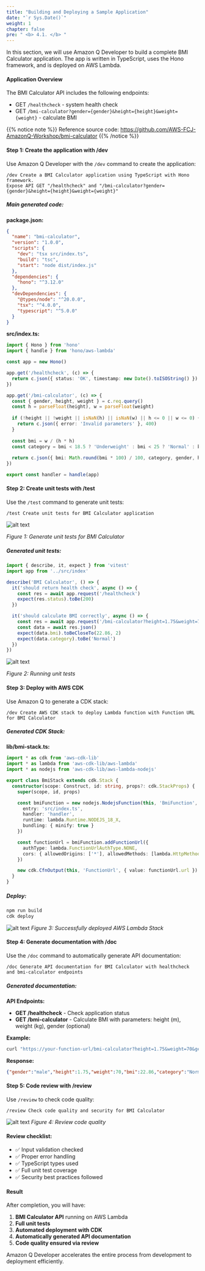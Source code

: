 ```yaml
---
title: "Building and Deploying a Sample Application"
date: "`r Sys.Date()`"
weight: 1
chapter: false
pre: " <b> 4.1. </b> "
---
```


In this section, we will use Amazon Q Developer to build a complete BMI Calculator application. The app is written in TypeScript, uses the Hono framework, and is deployed on AWS Lambda.

#### Application Overview

The BMI Calculator API includes the following endpoints:
- GET `/healthcheck` - system health check
- GET `/bmi-calculator?gender={gender}&height={height}&weight={weight}` - calculate BMI

{{% notice note %}}
Reference source code: https://github.com/AWS-FCJ-AmazonQ-Workshop/bmi-calculator
{{% /notice %}}

#### Step 1: Create the application with /dev

Use Amazon Q Developer with the `/dev` command to create the application:

```
/dev Create a BMI Calculator application using TypeScript with Hono framework. 
Expose API GET "/healthcheck" and "/bmi-calculator?gender={gender}&height={height}&weight={weight}"
```

##### Main generated code:

**package.json:**
```json
{
  "name": "bmi-calculator",
  "version": "1.0.0",
  "scripts": {
    "dev": "tsx src/index.ts",
    "build": "tsc",
    "start": "node dist/index.js"
  },
  "dependencies": {
    "hono": "^3.12.0"
  },
  "devDependencies": {
    "@types/node": "^20.0.0",
    "tsx": "^4.0.0",
    "typescript": "^5.0.0"
  }
}
```

**src/index.ts:**
```typescript
import { Hono } from 'hono'
import { handle } from 'hono/aws-lambda'

const app = new Hono()

app.get('/healthcheck', (c) => {
  return c.json({ status: 'OK', timestamp: new Date().toISOString() })
})

app.get('/bmi-calculator', (c) => {
  const { gender, height, weight } = c.req.query()
  const h = parseFloat(height), w = parseFloat(weight)
  
  if (!height || !weight || isNaN(h) || isNaN(w) || h <= 0 || w <= 0) {
    return c.json({ error: 'Invalid parameters' }, 400)
  }
  
  const bmi = w / (h * h)
  const category = bmi < 18.5 ? 'Underweight' : bmi < 25 ? 'Normal' : bmi < 30 ? 'Overweight' : 'Obese'
  
  return c.json({ bmi: Math.round(bmi * 100) / 100, category, gender, height: h, weight: w })
})

export const handler = handle(app)
```

#### Step 2: Create unit tests with /test

Use the `/test` command to generate unit tests:

```
/test Create unit tests for BMI Calculator application
```

![alt text](/images/4-hands-on-demo/4.1-sample-application/image-1.png?width=90pc)

*Figure 1: Generate unit tests for BMI Calculator*

##### Generated unit tests:
```typescript
import { describe, it, expect } from 'vitest'
import app from '../src/index'

describe('BMI Calculator', () => {
  it('should return health check', async () => {
    const res = await app.request('/healthcheck')
    expect(res.status).toBe(200)
  })

  it('should calculate BMI correctly', async () => {
    const res = await app.request('/bmi-calculator?height=1.75&weight=70&gender=male')
    const data = await res.json()
    expect(data.bmi).toBeCloseTo(22.86, 2)
    expect(data.category).toBe('Normal')
  })
})
```

![alt text](/images/4-hands-on-demo/4.1-sample-application/image-2.png?width=90pc)

*Figure 2: Running unit tests*

#### Step 3: Deploy with AWS CDK

Use Amazon Q to generate a CDK stack:

```
/dev Create AWS CDK stack to deploy Lambda function with Function URL for BMI Calculator
```

##### Generated CDK Stack:

**lib/bmi-stack.ts:**
```typescript
import * as cdk from 'aws-cdk-lib'
import * as lambda from 'aws-cdk-lib/aws-lambda'
import * as nodejs from 'aws-cdk-lib/aws-lambda-nodejs'

export class BmiStack extends cdk.Stack {
  constructor(scope: Construct, id: string, props?: cdk.StackProps) {
    super(scope, id, props)

    const bmiFunction = new nodejs.NodejsFunction(this, 'BmiFunction', {
      entry: 'src/index.ts',
      handler: 'handler',
      runtime: lambda.Runtime.NODEJS_18_X,
      bundling: { minify: true }
    })

    const functionUrl = bmiFunction.addFunctionUrl({
      authType: lambda.FunctionUrlAuthType.NONE,
      cors: { allowedOrigins: ['*'], allowedMethods: [lambda.HttpMethod.GET] }
    })

    new cdk.CfnOutput(this, 'FunctionUrl', { value: functionUrl.url })
  }
}
```

##### Deploy:
```bash
npm run build
cdk deploy
```

![alt text](/images/4-hands-on-demo/4.1-sample-application/image-3.png?width=90pc)
*Figure 3: Successfully deployed AWS Lambda Stack*

#### Step 4: Generate documentation with /doc

Use the `/doc` command to automatically generate API documentation:

```
/doc Generate API documentation for BMI Calculator with healthcheck and bmi-calculator endpoints
```

##### Generated documentation:

**API Endpoints:**

- **GET /healthcheck** - Check application status
- **GET /bmi-calculator** - Calculate BMI with parameters: height (m), weight (kg), gender (optional)

**Example:**
```bash
curl "https://your-function-url/bmi-calculator?height=1.75&weight=70&gender=male"
```

**Response:**
```json
{"gender":"male","height":1.75,"weight":70,"bmi":22.86,"category":"Normal"}
```

#### Step 5: Code review with /review

Use `/review` to check code quality:

```
/review Check code quality and security for BMI Calculator
```

![alt text](/images/4-hands-on-demo/4.1-sample-application/image-4.png?width=30pc)
*Figure 4: Review code quality*

#### Review checklist:
- ✅ Input validation checked
- ✅ Proper error handling
- ✅ TypeScript types used
- ✅ Full unit test coverage
- ✅ Security best practices followed

#### Result

After completion, you will have:
1. **BMI Calculator API** running on AWS Lambda
2. **Full unit tests**
3. **Automated deployment with CDK**
4. **Automatically generated API documentation**
5. **Code quality ensured via review**

Amazon Q Developer accelerates the entire process from development to deployment efficiently.
